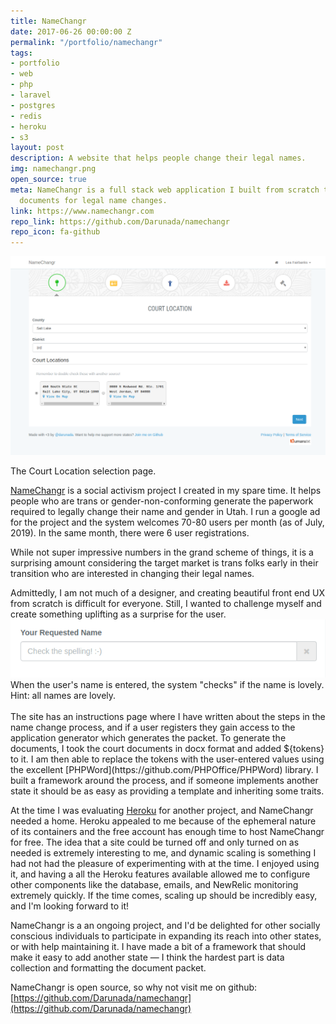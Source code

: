```yaml
---
title: NameChangr
date: 2017-06-26 00:00:00 Z
permalink: "/portfolio/namechangr"
tags:
- portfolio
- web
- php
- laravel
- postgres
- redis
- heroku
- s3
layout: post
description: A website that helps people change their legal names.
img: namechangr.png
open_source: true
meta: NameChangr is a full stack web application I built from scratch that helps generate
  documents for legal name changes.
link: https://www.namechangr.com
repo_link: https://github.com/Darunada/namechangr
repo_icon: fa-github
---
```


<img class="col three" src="/img/portfolio/namechangr/screen-shot.png" alt="NameChangr Pick a Court Location Page" 
            title="NameChangr Pick a Court Location Page"/>

<div class="col three caption">
	The Court Location selection page.
</div>

[NameChangr](https://www.namechangr.com) is a social activism project I created in my spare time. It helps people who are trans 
or gender-non-conforming generate the paperwork required to legally change their name and gender in Utah. 
I run a google ad for the project and the system welcomes 70-80 users per month (as of July, 2019). In the same month, there were 6 
user registrations.

While not super impressive numbers in the grand scheme of things, it is a surprising amount considering the target market
is trans folks early in their transition who are interested in changing their legal names.
  
<div class="col one">
    Admittedly, I am not much of a designer, and creating beautiful front end UX from scratch is difficult for everyone.  
    Still, I wanted to challenge myself and create something uplifting as a surprise for the user.
</div>
<img class="col two right" src="/img/portfolio/namechangr/lovely-name.gif" alt="Your name is lovely." title="Your name is lovely."/>
<div class="col two right caption">
	When the user's name is entered, the system "checks" if the name is lovely.  <br/>Hint: all names are lovely.
</div> 
<div class="clearfix"></div>

<br/>
The site has an instructions page where I have written about the steps in the name change process, and if a user registers 
they gain access to the application generator which generates the packet.  To generate the documents, 
I took the court documents in docx format and added ${tokens} to it.  I am then able to replace the tokens with the 
user-entered values using the excellent [PHPWord](https://github.com/PHPOffice/PHPWord) library.  I built a framework 
around the process, and if someone implements another state it should be as easy as providing a template and inheriting some traits.

At the time I was evaluating [Heroku](https://heroku.com) for another project, and NameChangr needed a home.  Heroku appealed to me
because of the ephemeral nature of its containers and the free account has enough time to host NameChangr for free.  The idea 
that a site could be turned off and only turned on as needed is extremely interesting to me, and dynamic scaling is something
I had not had the pleasure of experimenting with at the time.  I enjoyed using it, and having a all the Heroku features available 
allowed me to configure other components like the database, emails, and NewRelic monitoring extremely quickly. 
If the time comes, scaling up should be incredibly easy, and I'm looking forward to it!

NameChangr is a an ongoing project, and I'd be delighted for other socially conscious individuals to participate
in expanding its reach into other states, or with help maintaining it.  I have made a bit of a framework that should make
it easy to add another state &mdash; I think the hardest part is data collection and formatting the document packet.

NameChangr is open source, so why not visit me on github: 
[https://github.com/Darunada/namechangr](https://github.com/Darunada/namechangr)

